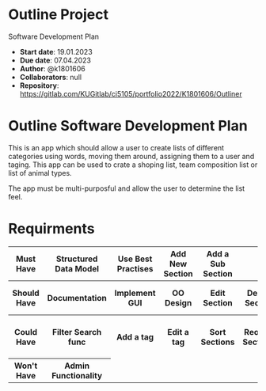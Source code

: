 # Outline Project
Software Development Plan
- **Start date**: 19.01.2023
- **Due date**: 07.04.2023
- **Author**: @k1801606
- **Collaborators**: null
- **Repository**: https://gitlab.com/KUGitlab/ci5105/portfolio2022/K1801606/Outliner

# Outline Software Development Plan

This is an app which should allow a user to create lists of different categories using words, moving them around, assigning them to a user and taging. This app can be used to crate a shoping list, team composition list or list of animal types.

The app must be multi-purposful and allow the user to determine the list feel.

# Requirments

<table>
<tr>
	<th><b>Must Have</b></th>
	<th> Structured Data Model </th>
	<th> Use Best Practises </th>
	<th> Add New Section </th>
	<th> Add a Sub Section </th>
</tr>
<tr>
	<th><b>Should Have</b></th>
	<th> Documentation </th>
	<th> Implement GUI </th>
	<th> OO Design </th>
	<th> Edit Section </th>
	<th> Delete Section </th>
	<th> Mark Section Complete </th>
	<th> Edit Subsection </th>
	<th> Delete Subsection </th>
	<th> Save to a file </th>
	<th> Load from a file </th>
</tr>
<tr>
	<th><b>Could Have</b></th>
	<th> Filter Search func </th>
	<th> Add a tag </th>
	<th> Edit a tag </th>
	<th> Sort Sections </th>
	<th> Reorder Sections </th>
	<th> Retrieve data from Web </th>
	<th> Format Text </th>
</tr>
<tr>
	<th><b>Won't Have</b></th>
	<th> Admin Functionality </th>
</tr>
</table>


